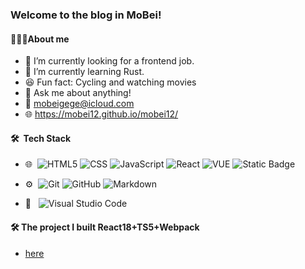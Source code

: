 ###   Welcome to the blog in MoBei!
#### 👨🏻‍💻About me
- 🔭 I’m currently looking for a frontend job.
- 🌱 I’m currently learning Rust.
- 😆 Fun fact: Cycling and watching movies
- 💬 Ask me about anything!
- 📮 mobeigege@icloud.com
- 🌐 https://mobei12.github.io/mobei12/
#### 🛠 &nbsp;Tech Stack
- 🌐 &nbsp;![HTML5](https://img.shields.io/badge/-HTML5-333333?style=flat&logo=HTML5) ![CSS](https://img.shields.io/badge/-CSS-333333?style=flat&logo=CSS3&logoColor=1572B6) ![JavaScript](https://img.shields.io/badge/-JavaScript-333333?style=flat&logo=javascript) ![React](https://img.shields.io/badge/-React-333333?style=flat&logo=react) ![VUE](https://img.shields.io/badge/-Vue-333?style=flat&logo=Vue.js) ![Static Badge](https://img.shields.io/badge/-Node-333?style=flat&logo=nodedotjs)

- ⚙️ &nbsp;![Git](https://img.shields.io/badge/-Git-333333?style=flat&logo=git) ![GitHub](https://img.shields.io/badge/-GitHub-333333?style=flat&logo=github) ![Markdown](https://img.shields.io/badge/-Markdown-333333?style=flat&logo=markdown)
- 🔧 &nbsp; ![Visual Studio Code](https://img.shields.io/badge/-Visual%20Studio%20Code-333333?style=flat&logo=visual-studio-code&logoColor=007ACC)
#### 🛠 The project I built React18+TS5+Webpack
-  [here](https://github.com/mobei12/React-ts-webpack)
